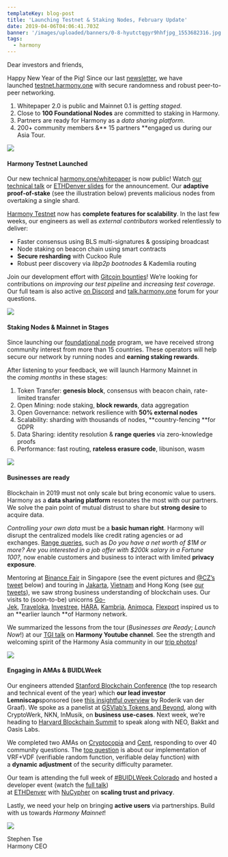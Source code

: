 ```yaml
---
templateKey: blog-post
title: 'Launching Testnet & Staking Nodes, February Update'
date: 2019-04-06T04:06:41.703Z
banner: '/images/uploaded/banners/0-8-hyutctqgyr9hhfjpg_1553682316.jpg'
tags:
  - harmony
---
```

Dear investors and friends,

Happy New Year of the Pig! Since our last [newsletter](https://medium.com/harmony-one/harmony-project-update-2019-01-open-source-asia-tour-node-operator-program-d19f429dae51), we have launched [testnet.harmony.one](https://testnet.harmony.one/) with secure randomness and robust peer-to-peer networking.

1.  Whitepaper 2.0 is public and Mainnet 0.1 is _getting staged_.
2.  Close to **100 Foundational Nodes** are committed to staking in Harmony.
3.  Partners are ready for Harmony as a _data sharing platform_.
4.  200+ community members &** 15 partners **engaged us during our Asia Tour.

![](/images/uploaded/0-8-hyutctqgyr9hhfjpg_1553337229.jpg)

#### **Harmony Testnet Launched**

Our new technical [harmony.one/whitepaper](http://harmony.one/whitepaper) is now public! Watch [our technical talk](https://www.youtube.com/watch?v=gFo9xWqj4SA) or [ETHDenver slides](https://docs.google.com/presentation/d/1SJ64o0usbeqZYuYYS0Sd-Dwg-JbrqHs7A2aiPtANwfo/edit#slide=id.g4f6a35443c_0_54) for the announcement. Our **adaptive proof-of-stake** (see the illustration below) prevents malicious nodes from overtaking a single shard.

[Harmony Testnet](https://testnet.harmony.one/) now has **complete features for scalability**. In the last few weeks, our engineers as well as _external contributors_ worked relentlessly to deliver:

*   Faster consensus using BLS multi-signatures & gossiping broadcast
*   Node staking on beacon chain using smart contracts
*   **Secure resharding** with Cuckoo Rule
*   Robust peer discovery via _libp2p bootnodes_ & Kademlia routing

Join our development effort with [Gitcoin bounties](https://gitcoin.co/profile/harmony-one)! We’re looking for contributions on _improving our test pipeline_ and _increasing test coverage_. Our full team is also active [on Discord](http://harmony.one/discord) and [talk.harmony.one](http://talk.harmony.one/) forum for your questions.

![](/images/uploaded/0-qrv4uv7cg5c6nendpng_1553338389.png)

#### **Staking Nodes & Mainnet in Stages**

Since launching our [foundational node](https://medium.com/harmony-one/apply-to-be-one-of-the-100-harmony-foundational-node-partners-7f1e639e0586) program, we have received strong community interest from more than 15 countries. These operators will help secure our network by running nodes and **earning staking rewards**.

After listening to your feedback, we will launch Harmony Mainnet in the _coming months_ in these stages:

1.  Token Transfer: **genesis block**, consensus with beacon chain, rate-limited transfer
2.  Open Mining: node staking, **block rewards**, data aggregation
3.  Open Governance: network resilience with **50% external nodes**
4.  Scalability: sharding with thousands of nodes, **country-fencing **for GDPR
5.  Data Sharing: identity resolution & **range queries** via zero-knowledge proofs
6.  Performance: fast routing, **rateless erasure code**, libunison, wasm

![](/images/uploaded/0-ch3hop7xqtinzb6ipng_1553338600.png)

#### **Businesses are ready**

Blockchain in 2019 must not only scale but bring economic value to users. Harmony as a **data sharing platform** resonates the most with our partners. We solve the pain point of mutual distrust to share but **strong desire** to acquire data.

_Controlling your own data_ must be a **basic human right**. Harmony will disrupt the centralized models like credit rating agencies or ad exchanges. [Range queries](https://crypto.stanford.edu/bulletproofs/), such as _Do you have a net worth of $1M or more?_ _Are you interested in a job offer with $200k salary in a Fortune 100?,_ now enable customers and business to interact with limited **privacy exposure**.

Mentoring at [Binance Fair](https://www.binancefair.com/) in Singapore (see the event pictures and [@CZ’s tweet](https://twitter.com/cz_binance/status/1086998594471702528) below) and touring in [Jakarta](https://www.meetup.com/Harmony-One-Open-Consensus-For-10B/events/258297632/), [Vietnam](https://drive.google.com/drive/u/0/folders/11Dz16VUe6E5FTiYeZNEyPIxWJShtWwRt) and Hong Kong (see [our tweets](https://twitter.com/stse/status/1090164663067697152)), we saw strong business understanding of blockchain uses. Our visits to (soon-to-be) unicorns [Go-Jek](https://www.go-jek.com/), [Traveloka](https://www.traveloka.com/en/), [Investree](https://www.investree.id/), [HARA](https://medium.com/haratoken/amazon-vice-president-cto-visits-hara-c05d0ea08979), [Kambria](https://kambria.io/), [Animoca](https://www.animocabrands.com/), [Flexport](https://www.flexport.com/) inspired us to an **earlier launch **of Harmony network.

We summarized the lessons from the tour (_Businesses are Ready_; _Launch Now_!) at our [TGI talk](https://www.youtube.com/watch?v=6tGJcSNAGCs) on **Harmony Youtube channel**. See the strength and welcoming spirit of the Harmony Asia community in our [trip photos](https://docs.google.com/presentation/d/1scAdXzBDfuI1cukwFP9LKBmZRANvRYa4RWWBGLytpro/edit?usp=sharing)!

![](/images/uploaded/0-u0b21jsrzzaqkxrejpg_1553338737.jpg)

#### **Engaging in AMAs & BUIDLWeek**

Our engineers attended [Stanford Blockchain Conference](https://cyber.stanford.edu/sbc19) (the top research and technical event of the year) which **our lead investor Lemniscap**sponsored (see [this insightful overview](https://medium.com/lemniscap/looking-back-thinking-forward-e60505462f4d) by Roderik van der Graaf). We spoke as a panelist at [GSVlab’s Tokens and Beyond](https://www.youtube.com/watch?time_continue=1481&v=KZorUlOoWNM), along with CryptoWerk, NKN, InMusik, on **business use-cases**. Next week, we’re heading to [Harvard Blockchain Summit](https://blockchain-hbsclub.com/blockchain-conference/) to speak along with NEO, Bakkt and Oasis Labs.

We completed two AMAs on [Cryptocopia](https://www.youtube.com/watch?v=c3SY1TQjYUk&t=2334s) and [Cent](https://beta.cent.co/+gdc1jn), responding to over 40 community questions. The [top question](https://beta.cent.co/+gdc1jn/lx3wv9) is about our implementation of VRF+VDF (verifiable random function, verifiable delay function) with a **dynamic adjustment** of the security difficulty parameter.

Our team is attending the full week of [#BUIDLWeek Colorado](https://www.ethdenver.com/buidlweek/) and hosted a developer event (watch the [full talk](https://www.youtube.com/watch?v=KnqATb2lXpk&feature=youtu.be)) at [ETHDenver](https://www.eventbrite.nl/e/building-the-new-web-denver-edition-unofficial-kickoff-buidlweek-colorado-tickets-52955353889) with [NuCypher](https://www.nucypher.com/) on **scaling trust and privacy**.

Lastly, we need your help on bringing **active users** via partnerships. Build with us towards _Harmony Mainnet_!  

![](/images/uploaded/1-cpzcvftrkgsaswh7f6ryhgpng_1553338989.png)

Stephen Tse  
Harmony CEO

